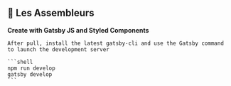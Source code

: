 ## 🚀 Les Assembleurs

**Create with Gatsby JS and Styled Components**

    After pull, install the latest gatsby-cli and use the Gatsby command to launch the development server

    ```shell
    npm run develop
    gatsby develop
    ```
